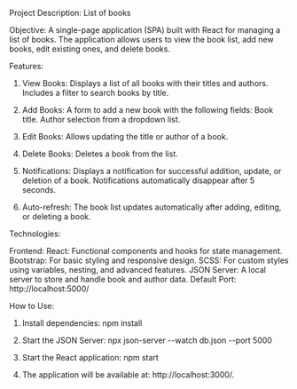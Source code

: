 Project Description: List of books

Objective:
  A single-page application (SPA) built with React for managing a list of books. The application allows users to view the book list, add new books, edit existing ones, and delete books.

Features:
  1. View Books:
       Displays a list of all books with their titles and authors.
       Includes a filter to search books by title.
  
  2. Add Books:
       A form to add a new book with the following fields:
         Book title.
         Author selection from a dropdown list.
  
  3. Edit Books:
       Allows updating the title or author of a book.
  
  4. Delete Books:
       Deletes a book from the list.
  
  5. Notifications:
       Displays a notification for successful addition, update, or deletion of a book. Notifications automatically disappear after 5 seconds.
  
  6. Auto-refresh:
       The book list updates automatically after adding, editing, or deleting a book.

Technologies:

  Frontend:
    React: Functional components and hooks for state management.
    Bootstrap: For basic styling and responsive design.
    SCSS: For custom styles using variables, nesting, and advanced features.
    JSON Server:
    A local server to store and handle book and author data.
    Default Port: http://localhost:5000/

How to Use:
  1. Install dependencies:
    npm install

  2. Start the JSON Server:
    npx json-server --watch db.json --port 5000

  3. Start the React application:
    npm start

  4. The application will be available at: http://localhost:3000/.
